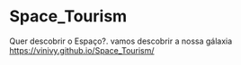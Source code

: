 # Space_Tourism
Quer descobrir o Espaço?. vamos descobrir a nossa gálaxia
https://vinivy.github.io/Space_Tourism/

